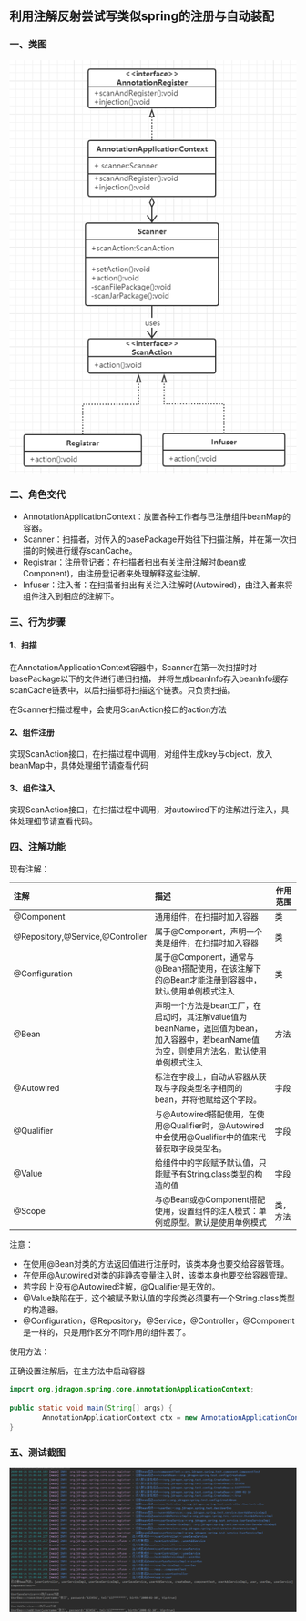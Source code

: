 ## 利用注解反射尝试写类似spring的注册与自动装配

### 一、类图
![类图](./imgs/类图.png)


### 二、角色交代

- AnnotationApplicationContext：放置各种工作者与已注册组件beanMap的容器。
- Scanner：扫描者，对传入的basePackage开始往下扫描注解，并在第一次扫描的时候进行缓存scanCache。
- Registrar：注册登记者：在扫描者扫出有关注册注解时(bean或Component)，由注册登记者来处理解释这些注解。
- Infuser：注入者：在扫描者扫出有关注入注解时(Autowired)，由注入者来将组件注入到相应的注解下。

### 三、行为步骤

#### 1、扫描

在AnnotationApplicationContext容器中，Scanner在第一次扫描时对basePackage以下的文件进行递归扫描，
并将生成beanInfo存入beanInfo缓存scanCache链表中，以后扫描都将扫描这个链表。只负责扫描。

在Scanner扫描过程中，会使用ScanAction接口的action方法

#### 2、组件注册

实现ScanAction接口，在扫描过程中调用，对组件生成key与object，放入beanMap中，具体处理细节请查看代码

#### 3、组件注入

实现ScanAction接口，在扫描过程中调用，对autowired下的注解进行注入，具体处理细节请查看代码。

### 四、注解功能

现有注解：



| 注解                             | 描述                                                         | 作用范围 |
| :------------------------------- | :----------------------------------------------------------- | -------- |
| @Component                       | 通用组件，在扫描时加入容器                                   | 类       |
| @Repository,@Service,@Controller | 属于@Component，声明一个类是组件，在扫描时加入容器           | 类       |
| @Configuration                   | 属于@Component，通常与@Bean搭配使用，在该注解下的@Bean才能注册到容器中，默认使用单例模式注入 | 类       |
| @Bean                            | 声明一个方法是bean工厂，在启动时，其注解value值为beanName，返回值为bean，加入容器中，若beanName值为空，则使用方法名，默认使用单例模式注入 | 方法     |
| @Autowired                       | 标注在字段上，自动从容器从获取与字段类型名字相同的bean，并将他赋给这个字段。 | 字段     |
| @Qualifier                       | 与@Autowired搭配使用，在使用@Qualifier时，@Autowired中会使用@Qualifier中的值来代替获取字段类型名。 | 字段     |
| @Value                           | 给组件中的字段赋予默认值，只能赋予有String.class类型的构造的值 | 字段     |
| @Scope                           | 与@Bean或@Component搭配使用，设置组件的注入模式：单例或原型。默认是使用单例模式 | 类，方法 |



注意：

- 在使用@Bean对类的方法返回值进行注册时，该类本身也要交给容器管理。
- 在使用@Autowired对类的非静态变量注入时，该类本身也要交给容器管理。
- 若字段上没有@Autowired注解，@Qualifier是无效的。
- @Value缺陷在于，这个被赋予默认值的字段类必须要有一个String.class类型的构造器。
- @Configuration，@Repository，@Service，@Controller，@Component是一样的，只是用作区分不同作用的组件罢了。



使用方法：

正确设置注解后，在主方法中启动容器

```java
import org.jdragon.spring.core.AnnotationApplicationContext;

public static void main(String[] args) {
        AnnotationApplicationContext ctx = new AnnotationApplicationContext(App.class);
}
```


### 五、测试截图

![测试结果](./imgs/测试结果.png)